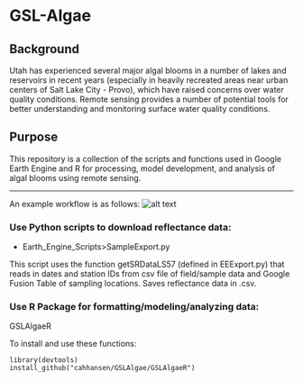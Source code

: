 # GSL-Algae

## Background
Utah has experienced several major algal blooms in a number of lakes and reservoirs in recent years (especially in heavily recreated areas near urban centers of Salt Lake City - Provo), which have raised concerns over water quality conditions. Remote sensing provides a number of potential tools for better understanding and monitoring surface water quality conditions.

## Purpose
This repository is a collection of the scripts and functions used in Google Earth Engine and R for processing, model development, and analysis of algal blooms using remote sensing.

---
An example workflow is as follows:
![alt text](https://github.com/cahhansen/GSLAlgae/blob/master/WorkflowDiagram.png) 
### Use Python scripts to download reflectance data:
* Earth_Engine_Scripts>SampleExport.py

This script uses the function getSRDataLS57 (defined in EEExport.py) that reads in dates and station IDs from csv file of field/sample data and Google Fusion Table of sampling locations. Saves reflectance data in .csv.

### Use R Package for formatting/modeling/analyzing data:
GSLAlgaeR

To install and use these functions:

```
library(devtools)
install_github("cahhansen/GSLAlgae/GSLAlgaeR")
```

